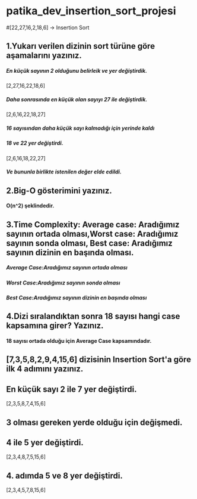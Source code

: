 # patika_dev_insertion_sort_projesi

#[22,27,16,2,18,6] -> Insertion Sort

## 1.Yukarı verilen dizinin sort türüne göre aşamalarını yazınız.

##### En küçük sayının 2 olduğunu belirleik ve yer değiştirdik.
[2,27,16,22,18,6]
##### Daha sonrasında en küçük olan sayıyı 27 ile değiştirdik.
[2,6,16,22,18,27]
##### 16 sayısından daha küçük sayı kalmadığı için yerinde kaldı
##### 18 ve 22 yer değiştirdi.
[2,6,16,18,22,27]
##### Ve bununla birlikte istenilen değer elde edildi.

## 2.Big-O gösterimini yazınız.
#### O(n^2) şeklindedir.

## 3.Time Complexity: Average case: Aradığımız sayının ortada olması,Worst case: Aradığımız sayının sonda olması, Best case: Aradığımız sayının dizinin en başında olması.
##### Average Case:Aradığımız sayının ortada olması
##### Worst Case:Aradığımız sayının sonda olması
##### Best Case:Aradığımız sayının dizinin en başında olması

## 4.Dizi sıralandıktan sonra 18 sayısı hangi case kapsamına girer? Yazınız.

#### 18 sayısı ortada olduğu için Average Case kapsamındadır.

## [7,3,5,8,2,9,4,15,6] dizisinin Insertion Sort'a göre ilk 4 adımını yazınız.

## En küçük sayı 2 ile 7 yer değiştirdi.

[2,3,5,8,7,4,15,6] 

## 3 olması gereken yerde olduğu için değişmedi.
## 4 ile 5 yer değiştirdi.
[2,3,4,8,7,5,15,6]
## 4. adımda 5 ve 8 yer değiştirdi.
[2,3,4,5,7,8,15,6]
